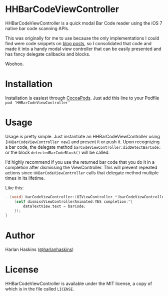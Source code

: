 # HHBarCodeViewController

HHBarCodeViewController is a quick modal Bar Code reader using the iOS 7 native bar code scanning APIs.

This was originally for me to use because the only implementations I could find were code snippets on [blog posts](http://www.infragistics.com/community/blogs/torrey-betts/archive/2013/10/10/scanning-barcodes-with-ios-7-objective-c.aspx), so I consolidated that code and made it into a handy modal view controller that can be easily presented and has fancy delegate callbacks and blocks.

Woohoo.

# Installation

Installation is easiest through [CocoaPods](http://www.cocoapods.org). Just add this line to your Podfile
`pod 'HHBarCodeViewController'`

# Usage

Usage is pretty simple. Just instantiate an HHBarCodeViewController using `[HHBarCodeViewController new]` and present it or push it. Upon recognizing a bar code, the delegate method `barCodeViewController:didDetectBarCode:` or the block `detectedBarCodeBlock()` will be called.

I'd highly recommend if you use the returned bar code that you do it in a completion after dismissing the ViewController. This will prevent repeated actions since `HHBarCodeViewController` calls that delegate method multiple times in its lifetime.

Like this:

```Objective-C
- (void) barCodeViewController:(UIViewController *)barCodeViewController didDetectBarCode:(NSString *)barCode {
    [self dismissViewControllerAnimated:YES completion:^{
        dataTextView.text = barCode;
    }];
}
```

# Author

Harlan Haskins ([@harlanhaskins](http://github.com/harlanhaskins))

# License

HHBarCodeViewController is available under the MIT license, a copy of which is in the file called `LICENSE`.
